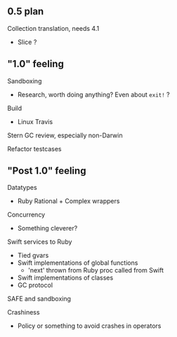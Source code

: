 ## 0.5 plan

Collection translation, needs 4.1
* Slice ?

## "1.0" feeling 

Sandboxing
* Research, worth doing anything?  Even about `exit!` ?

Build
* Linux Travis

Stern GC review, especially non-Darwin

Refactor testcases

## "Post 1.0" feeling

Datatypes
* Ruby Rational + Complex wrappers

Concurrency
* Something cleverer?

Swift services to Ruby
* Tied gvars
* Swift implementations of global functions
  * 'next' thrown from Ruby proc called from Swift
* Swift implementations of classes
* GC protocol

SAFE and sandboxing

Crashiness
* Policy or something to avoid crashes in operators
